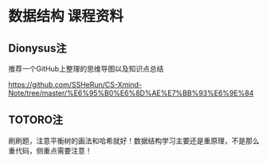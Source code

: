 # 数据结构 课程资料

## Dionysus注

推荐一个GitHub上整理的思维导图以及知识点总结

https://github.com/SSHeRun/CS-Xmind-Note/tree/master/%E6%95%B0%E6%8D%AE%E7%BB%93%E6%9E%84

## TOTORO注
刷刷题，注意平衡树的画法和哈希就好！数据结构学习主要还是重原理，不是那么重代码，侧重点需要注意！

